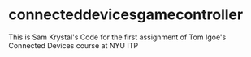 # connecteddevicesgamecontroller
This is Sam Krystal's Code for the first assignment of Tom Igoe's Connected Devices course at NYU ITP
